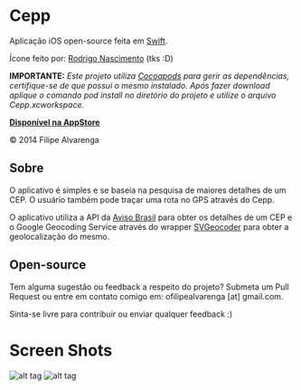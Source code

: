 Cepp
====
Aplicação iOS open-source feita em [Swift](https://developer.apple.com/swift/).

Ícone feito por: [Rodrigo Nascimento](https://github.com/rodrigok) (tks :D)

**IMPORTANTE:** *Este projeto utiliza [Cocoapods](http://cocoapods.org/) para gerir as dependências, certifique-se de que possui o mesmo instalado. Após fazer download aplique o comando _pod_ _install_ no diretório do projeto e utilize o arquivo Cepp.xcworkspace.*

**[Disponível na AppStore](https://itunes.apple.com/br/app/cepp-encontre-ceps/id942709971?ls=1&mt=8)**

© 2014 Filipe Alvarenga

## Sobre

O aplicativo é simples e se baseia na pesquisa de maiores detalhes de um CEP. O usuário também pode traçar uma rota no GPS através do Cepp. 

O aplicativo utiliza a API da [Aviso Brasil](http://avisobrasil.com.br/correio-control/api-de-consulta-de-cep/) para obter os detalhes de um CEP e o Google Geocoding Service através do wrapper [SVGeocoder](https://github.com/TransitApp/SVGeocoder) para obter a geolocalização do mesmo.

## Open-source

Tem alguma sugestão ou feedback a respeito do projeto? Submeta um Pull Request ou entre em contato comigo em: ofilipealvarenga [at] gmail.com.

Sinta-se livre para contribuir ou enviar qualquer feedback :)

Screen Shots
====
![alt tag](https://raw.github.com/filipealva/Cepp/res/searchi5.png)
![alt tag](https://raw.github.com/filipealva/Cepp/res/detailsi5.png)

